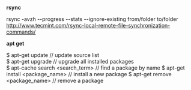 __rsync__

rsync -avzh --progress --stats --ignore-existing from/folder to/folder
http://www.tecmint.com/rsync-local-remote-file-synchronization-commands/

__apt get__

$ apt-get update // update source list  
$ apt-get upgrade // upgrade all installed packages  
$ apt-cache search <search_term> // find a package by name
$ apt-get install <package_name> // install a new package
$ apt-get remove <package_name> // remove a package
